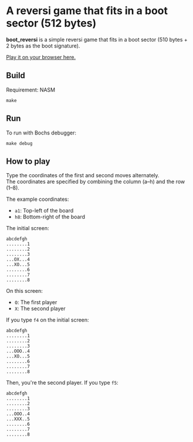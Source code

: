 # A reversi game that fits in a boot sector (512 bytes)

**boot_reversi** is a simple reversi game that fits in a boot sector (510 bytes + 2 bytes as the boot signature).

[Play it on your browser here.](https://couyoh.github.io/boot_reversi/)

## Build

Requirement: NASM

```shell
make
```


## Run

To run with Bochs debugger:
```shell
make debug
```

## How to play

Type the coordinates of the first and second moves alternately.  
The coordinates are specified by combining the column (a–h) and the row (1–8).

The example coordinates:
- `a1`: Top-left of the board  
- `h8`: Bottom-right of the board

The initial screen:
```
abcdefgh                                                                        
........1                                                                       
........2                                                                       
........3                                                                       
...OX...4                                                                       
...XO...5                                                                       
........6                                                                       
........7                                                                       
........8                                                                       
```

On this screen:
- `O`: The first player  
- `X`: The second player

If you type `f4` on the initial screen:
```
abcdefgh                                                                        
........1                                                                       
........2                                                                       
........3                                                                       
...OOO..4                                                                       
...XO...5                                                                       
........6                                                                       
........7                                                                       
........8                                                                       
```

Then, you're the second player. If you type `f5`:
```
abcdefgh                                                                        
........1                                                                       
........2                                                                       
........3                                                                       
...OOO..4                                                                       
...XXX..5                                                                       
........6                                                                       
........7                                                                       
........8                                                                       
```
